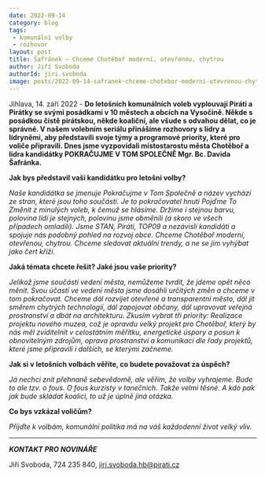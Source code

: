 ```yaml
---
date: 2022-09-14
category: blog
tags:
 - komunální volby
 - rozhovor
layout: post
title: Šafránek – Chceme Chotěboř moderní, otevřenou, chytrou
author: Jiří Svoboda
authorId: jiri.svoboda
image: posts/2022-09-14-safranek-chceme-chotebor-moderni-otevrenou-chytrou.jpg
---
```


Jihlava, 14. září 2022 - **Do letošních komunálních voleb vyplouvají Piráti a Pirátky se svými posádkami v 10 městech a obcích na Vysočině. Někde s posádkou čistě pirátskou, někde koaliční, ale všude s odvahou dělat, co je správné. V našem volebním seriálu přinášíme rozhovory s lídry a lídryněmi, aby představili svoje týmy a programové priority, které pro voliče připravili. Dnes jsme vyzpovídali místostarostu města Chotěboř a lídra kandidátky POKRAČUJME V TOM SPOLEČNĚ Mgr. Bc. Davida Šafránka.**

**Jak bys představil vaši kandidátku pro letošní volby?**

*Naše kandidátka se jmenuje Pokračujme v Tom Společně a název vychází ze stran, které jsou toho součástí. Je to pokračovatel hnutí Pojďme To Změnit z minulých voleb, k čemuž se hlásíme. Držíme i stejnou barvu, polovina lidí je stejných, polovinu jsme obměnili (a skoro ve všech případech omladili). Jsme STAN, Piráti, TOP09 a nezávislí kandidáti a spojuje nás podobný pohled na rozvoj obce. Chceme Chotěboř moderní, otevřenou, chytrou. Chceme sledovat aktuální trendy, a ne se jim vyhýbat jako čert kříži.*

**Jaká témata chcete řešit? Jaké jsou vaše priority?**

*Jelikož jsme součástí vedení města, nemůžeme tvrdit, že jdeme opět něco měnit. Svou účastí ve vedení města jsme dosáhli určitých změn a chceme v tom pokračovat. Chceme dál rozvíjet otevřené a transparentní město, dál jít směrem chytrých technologií, dál zapojovat občany, dál upravovat veřejná prostranství a dbát na architekturu. Zkusím vybrat tři priority: Realizace projektu nového muzea, což je opravdu velký projekt pro Chotěboř, který by nás měl zviditelnit v celostátním měřítku, energetické úspory a posun k obnovitelným zdrojům, oprava prostranství a komunikací dle řady projektů, které jsme připravili i dalších, se kterými začneme.*

**Jak si v letošních volbách věříte, co budete považovat za úspěch?**

*Já nechci znít přehnaně sebevědomě, ale věřím, že volby vyhrajeme. Bude to ale tzv. o fous. O fous kurzisty v tanečních. Takže velmi těsné. A kdo pak jak bude skládat koalici, to už je úplně jiná otázka.*

**Co bys vzkázal voličům?**

*Přijďte k volbám, komunální politika má na váš každodenní život velký vliv.*

---

***KONTAKT PRO NOVINÁŘE*** 

Jiří Svoboda, 724 235 840, <jiri.svoboda.hb@pirati.cz>
